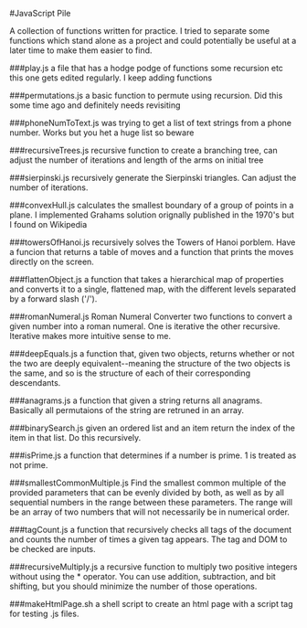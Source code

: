 #JavaScript Pile

A collection of functions written for practice. I tried to separate some
functions which stand alone as a project and could potentially be useful
at a later time to make them easier to find.


###play.js
a file that has a hodge podge of functions some recursion etc	this one gets edited regularly.  I keep adding functions

###permutations.js
a basic function to permute using recursion.  Did this some time	ago and definitely needs revisiting

###phoneNumToText.js
was trying to get a list of text strings from a phone	number.  Works but you het a huge list so beware

###recursiveTrees.js
recursive function to create a branching tree, can adjust the number of iterations and length of the arms on initial tree

###sierpinski.js
recursively generate the Sierpinski triangles.  Can adjust the number of iterations.

###convexHull.js
calculates the smallest boundary of a group of points in a plane.  I implemented Grahams solution orignally published in  the 1970's but I found on Wikipedia

###towersOfHanoi.js
recursively solves the Towers of Hanoi porblem.  Have a funcion that returns a table of moves and a function that prints the moves directly on the screen.

###flattenObject.js
a function that takes a hierarchical map of properties and converts it to a single, flattened map, with the different levels separated by a forward slash ('/').

###romanNumeral.js
Roman Numeral Converter
two functions to convert a given number into a roman numeral. One is iterative the other recursive.  Iterative makes more intuitive sense to me.

###deepEquals.js
a function that, given two objects, returns whether or not the two are deeply equivalent--meaning the structure of the two objects is the same, and so is the structure of each of their corresponding descendants.

###anagrams.js
a function that given a string returns all anagrams.  Basically all permutaions of the string are retruned in an array.

###binarySearch.js
given an ordered list and an item return the index of the item in that list. Do this recursively.

###isPrime.js
a function that determines if a number is prime.  1 is treated as not prime.

###smallestCommonMultiple.js
Find the smallest common multiple of the provided parameters that can be evenly divided by both, as well as by all sequential numbers in the range between these parameters. The range will be an array of two numbers that will not necessarily be in numerical order.

###tagCount.js
a function that recursively checks all tags of the document and counts the number of times a given tag appears. The tag and DOM to be checked are inputs.

###recursiveMultiply.js
a recursive function to multiply two positive integers without using the * operator.  You can use addition, subtraction, and bit shifting, but you should minimize the number of those operations.

###makeHtmlPage.sh
a shell script to create an html page with a script tag for testing .js files.
